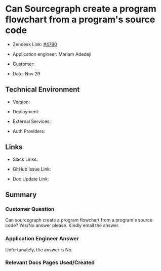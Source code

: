 

# Can Sourcegraph create a program flowchart from a program's source code <!-- Ticket Title  Hint: include keywords to make it searchable -->



- Zendesk Link: [#4790](https://sourcegraph.zendesk.com/agent/tickets/4790)

- Application engineer: Mariam Adedeji

- Customer: <!-- Redact if this contains personally identifying information -->

- Date: Nov 29


<!-- Data populated from integration, speak to Ben Gordon or Michael Bali if not working -->

<!-- During Internal team trial, fill missing data manually (we are waiting for all data to sync) -->



## Technical Environment

- Version: ​

- Deployment:

- External Services:

- Auth Providers:





## Links
<!-- Data for application engineer manual entry -->
- Slack Links:

- GitHub Issue Link:

- Doc Update Link:



## Summary

### Customer Question

Can sourcegraph create a program flowchart from a program's source code? Yes/No answer please. Kindly email the answer.


### Application Engineer Answer

Unfortunately, the answer is No.



### Relevant Docs Pages Used/Created

